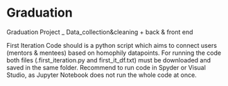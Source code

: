 # Graduation
Graduation Project _ Data_collection&amp;cleaning + back &amp; front end

First Iteration Code should is a python script which aims to connect users (mentors & mentees) based on homophily datapoints.
For running the code both files (.first_iteration.py and first_it_df.txt) must be downloaded and saved in the same folder.
Recommend to run code in Spyder or Visual Studio, as Jupyter Notebook does not run the whole code at once. 
